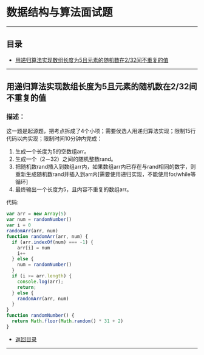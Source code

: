 # 数据结构与算法面试题

------

## 目录

* [用递归算法实现数组长度为5且元素的随机数在2/32间不重复的值](#用递归算法实现数组长度为5且元素的随机数在2/32间不重复的值)



------

## 用递归算法实现数组长度为5且元素的随机数在2/32间不重复的值

### 描述：

​		这一题是起源题，把考点拆成了4个小项；需要侯选人用递归算法实现；限制15行代码以内实现；限制时间10分钟内完成：

1. 生成一个长度为5的空数组arr。
2. 生成一个（2－32）之间的随机整数rand。
3. 把随机数rand插入到数组arr内，如果数组arr内已存在与rand相同的数字，则重新生成随机数rand并插入到arr内[需要使用递归实现，不能使用for/while等循环]
4. 最终输出一个长度为5，且内容不重复的数组arr。

代码:

```js
var arr = new Array(5)
var num = randomNumber()
var i = 0
randomArr(arr, num)
function randomArr(arr, num) {
  if (arr.indexOf(num) === -1) {
    arr[i] = num
    i++
  } else {
    num = randomNumber()
  }
  if (i >= arr.length) {
    console.log(arr);
    return;
  } else {
    randomArr(arr, num)
  }
}
function randomNumber() {
  return Math.floor(Math.random() * 31 + 2)
}
```

* [返回目录](#目录)

------

